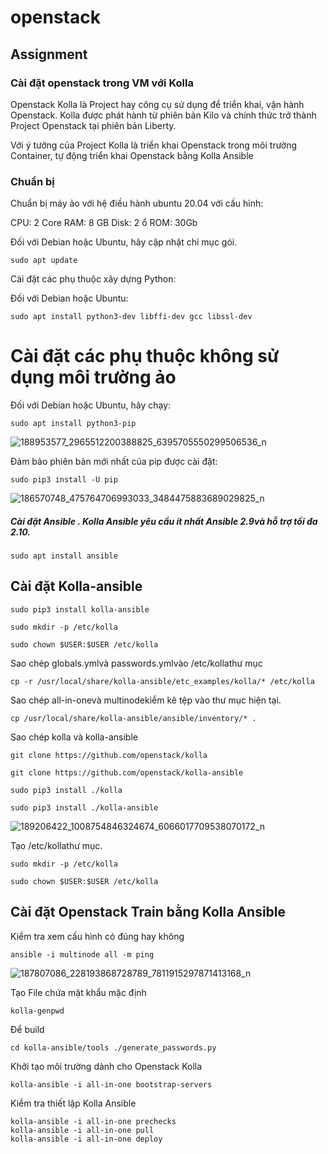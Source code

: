 # openstack
## Assignment
### Cài đặt openstack trong VM với Kolla

Openstack Kolla là Project hay công cụ sử dụng để triển khai, vận hành Openstack. Kolla được phát hành từ phiên bản Kilo và chính thức trở thành Project Openstack tại phiên bản Liberty.

Với ý tưởng của Project Kolla là triển khai Openstack trong môi trường Container, tự động triển khai Openstack bằng Kolla Ansible

### Chuẩn bị
Chuẩn bị máy ảo với hệ điều hành ubuntu 20.04 với cấu hình:

CPU: 2 Core
RAM: 8 GB
Disk: 2 ổ
ROM: 30Gb

Đối với Debian hoặc Ubuntu, hãy cập nhật chỉ mục gói.

`sudo apt update`

Cài đặt các phụ thuộc xây dựng Python:

Đối với Debian hoặc Ubuntu:

`sudo apt install python3-dev libffi-dev gcc libssl-dev`

# Cài đặt các phụ thuộc không sử dụng môi trường ảo

 Đối với Debian hoặc Ubuntu, hãy chạy:

`sudo apt install python3-pip`

![188953577_2965512200388825_6395705550299506536_n](https://user-images.githubusercontent.com/83824403/119860334-69df8300-bf40-11eb-8f6b-a65b0cfd9ede.png)


 Đảm bảo phiên bản mới nhất của pip được cài đặt:

`sudo pip3 install -U pip`

![186570748_475764706993033_3484475883689029825_n](https://user-images.githubusercontent.com/83824403/119860173-43b9e300-bf40-11eb-96dd-418b3205aec4.png)


##### Cài đặt Ansible . Kolla Ansible yêu cầu ít nhất Ansible 2.9và hỗ trợ tối đa 2.10.

`sudo apt install ansible`

## Cài đặt Kolla-ansible 

`sudo pip3 install kolla-ansible`

`sudo mkdir -p /etc/kolla`

`sudo chown $USER:$USER /etc/kolla` 

 Sao chép globals.ymlvà passwords.ymlvào /etc/kollathư mục

`cp -r /usr/local/share/kolla-ansible/etc_examples/kolla/* /etc/kolla`

 Sao chép all-in-onevà multinodekiểm kê tệp vào thư mục hiện tại.

`cp /usr/local/share/kolla-ansible/ansible/inventory/* .`


Sao chép kolla và kolla-ansible

`git clone https://github.com/openstack/kolla`

`git clone https://github.com/openstack/kolla-ansible`

`sudo pip3 install ./kolla`

`sudo pip3 install ./kolla-ansible`

![189206422_1008754846324674_6066017709538070172_n](https://user-images.githubusercontent.com/83824403/119860053-2a189b80-bf40-11eb-8db6-c7713316c433.png)


Tạo /etc/kollathư mục.

`sudo mkdir -p /etc/kolla`

`sudo chown $USER:$USER /etc/kolla`


## Cài đặt Openstack Train bằng Kolla Ansible

Kiểm tra xem cấu hình có đúng hay không

`ansible -i multinode all -m ping`

![187807086_228193868728789_7811915297871413168_n](https://user-images.githubusercontent.com/83824403/119859943-0bb2a000-bf40-11eb-95f1-028788812bad.png)


Tạo File chứa mật khẩu mặc định

`kolla-genpwd`

Để build

`cd kolla-ansible/tools
./generate_passwords.py` 


 Khởi tạo môi trường dành cho Openstack Kolla

``
kolla-ansible -i all-in-one bootstrap-servers
``

Kiểm tra thiết lập Kolla Ansible

```
kolla-ansible -i all-in-one prechecks
kolla-ansible -i all-in-one pull
kolla-ansible -i all-in-one deploy
```

